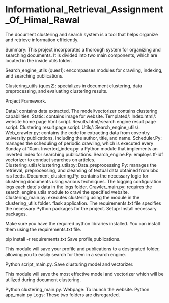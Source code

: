 # Informational_Retrieval_Assignment_Of_Himal_Rawal
The document clustering and search system is a tool that helps organize and retrieve information efficiently.

Summary:
This project incorporates a thorough system for organizing and searching documents. It is divided into two main components, which are located in the inside utils folder.

Search_engine_utils (ques1): 
encompasses modules for crawling, indexing, and searching publications.

Clustering_utils (ques2):
specializes in document clustering, data preprocessing, and evaluating clustering results.

Project Framework.

Data/: contains data extracted.
The model/vectorizer contains clustering capabilities.
Static: contains image for website.
Templated/:
Index.html/: website home page html script.
Results.html/:search engine result page script.
Clustering result page script.
Utils/:
Search_engine_utils/:
Web_crawler.py: contains the code for extracting data from coventry university publications, including the author, title, and name.
Scheduler.Py: manages the scheduling of periodic crawling, which is executed every Sunday at 10am.
Inverted_index.py: a Python module that implements an inverted index for searching publications.
Search_engine.Py: employs tf-idf vectorizer to conduct searches on articles.
Clustering_utils/clustering_utilspy:
Data_preprocessing.Py: manages the retrieval, preprocessing, and cleansing of textual data obtained from bbc rss feeds.
Document_clustering.Py: contains the necessary logic for clustering documents using various techniques.
The logging configuration logs each date's data in the logs folder.
Crawler_main.py: requires the search_engine_utils module to crawl the specified website.
Clustering_main.py: executes clustering using the module in the clustering_utils folder.
flask application.
The requirements.txt file specifies the necessary Python packages for the project.
Setup:
Install necessary packages.

Make sure you have the required python libraries installed. You can install them using the requirements.txt file.

pip install -r requirements.txt
Save profile,publications.

This module will save your profile and publications to a designated folder, allowing you to easily search for them in a search engine.

Python script_main.py.
Save clusturing model and vectorizer.

This module will save the most effective model and vectorizer which will be utilized during document clustering.

Python clustering_main.py.
Webpage:
To launch the website.
Python app_main.py
Logs:
These two folders are disregarded.

